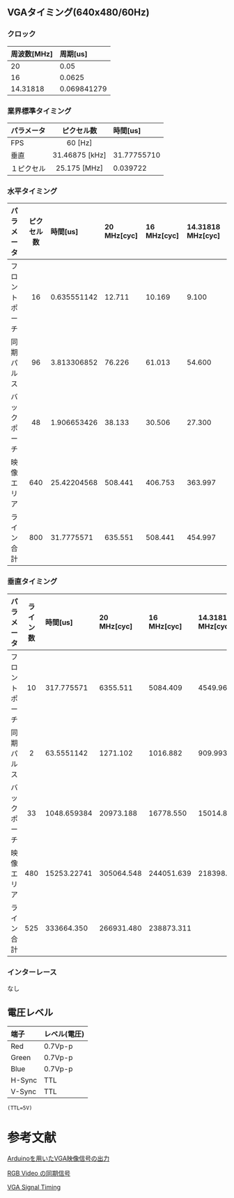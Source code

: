 ## VGAタイミング(640x480/60Hz)

### クロック

|周波数[MHz]|周期[us]|
|:-|:-|
|20|0.05|
|16|0.0625|
|14.31818|0.069841279|

### 業界標準タイミング

|パラメータ|ピクセル数|時間[us]|
|:-|:-:|:-|
|FPS|60 [Hz]||
|垂直|31.46875 [kHz]|31.77755710|
|１ピクセル|25.175 [MHz]|0.039722|

### 水平タイミング

|パラメータ|ピクセル数|時間[us]|20 MHz[cyc]|16 MHz[cyc]|14.31818 MHz[cyc]|
|:-|:-:|:-|:-|:-|:-|
|フロントポーチ|16|0.635551142|12.711|10.169|9.100|
|同期パルス|96|3.813306852|76.226|61.013|54.600|
|バックポーチ|48|1.906653426|38.133|30.506|27.300|
|映像エリア|640|25.42204568|508.441|406.753|363.997|
|ライン合計|800|31.7775571|635.551|508.441|454.997|

### 垂直タイミング

|パラメータ|ライン数|時間[us]|20 MHz[cyc]|16 MHz[cyc]|14.31818 MHz[cyc]|
|:-|:-:|:-|:-|:-|:-|
|フロントポーチ|10|317.775571|6355.511|5084.409|4549.968|
|同期パルス|2|63.5551142|1271.102|1016.882|909.993|
|バックポーチ|33|1048.659384|20973.188|16778.550|15014.894|
|映像エリア|480|15253.22741|305064.548|244051.639|218398.456|
|ライン合計|525|333664.350|266931.480|238873.311|

### インターレース

なし

## 電圧レベル

|端子|レベル(電圧)|
|:-|:-|
|Red|0.7Vp-p|
|Green|0.7Vp-p|
|Blue|0.7Vp-p|
|H-Sync|TTL|
|V-Sync|TTL|

``` (TTL=5V) ```

# 参考文献

[Arduinoを用いたVGA映像信号の出力](http://www.net.c.dendai.ac.jp/~anada/)

[RGB Video の同期信号](http://www.avis.ne.jp/~meteor/html/video-sync.html)

[VGA Signal Timing](http://tinyvga.com/vga-timing)
